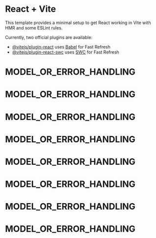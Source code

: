 # React + Vite

This template provides a minimal setup to get React working in Vite with HMR and some ESLint rules.

Currently, two official plugins are available:

- [@vitejs/plugin-react](https://github.com/vitejs/vite-plugin-react/blob/main/packages/plugin-react/README.md) uses [Babel](https://babeljs.io/) for Fast Refresh
- [@vitejs/plugin-react-swc](https://github.com/vitejs/vite-plugin-react-swc) uses [SWC](https://swc.rs/) for Fast Refresh
# MODEL_OR_ERROR_HANDLING
# MODEL_OR_ERROR_HANDLING
# MODEL_OR_ERROR_HANDLING
# MODEL_OR_ERROR_HANDLING
# MODEL_OR_ERROR_HANDLING
# MODEL_OR_ERROR_HANDLING
# MODEL_OR_ERROR_HANDLING
# MODEL_OR_ERROR_HANDLING
